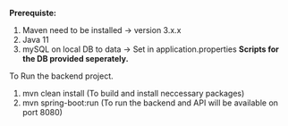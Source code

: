 **Prerequiste:**
1) Maven need to be installed -> version 3.x.x
2) Java 11
3) mySQL on local DB to data -> Set in application.properties
**Scripts for the DB provided seperately.**


To Run the backend project.

1) mvn clean install (To build and install neccessary packages)
2) mvn spring-boot:run (To run the backend and API will be available on port 8080)




